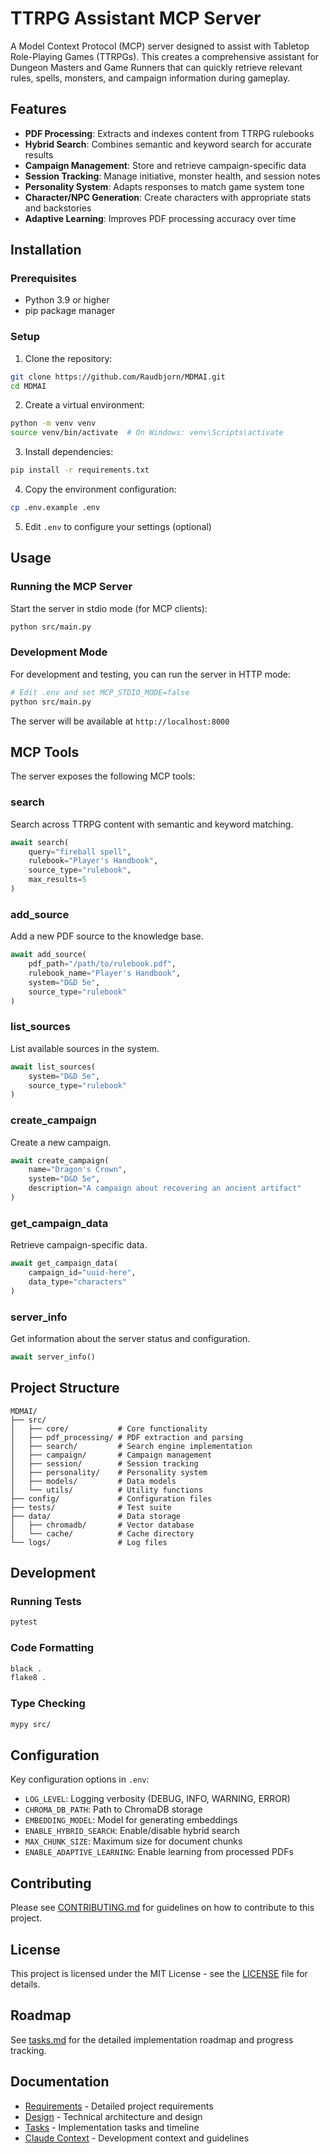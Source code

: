 # TTRPG Assistant MCP Server

A Model Context Protocol (MCP) server designed to assist with Tabletop Role-Playing Games (TTRPGs). This creates a comprehensive assistant for Dungeon Masters and Game Runners that can quickly retrieve relevant rules, spells, monsters, and campaign information during gameplay.

## Features

- **PDF Processing**: Extracts and indexes content from TTRPG rulebooks
- **Hybrid Search**: Combines semantic and keyword search for accurate results
- **Campaign Management**: Store and retrieve campaign-specific data
- **Session Tracking**: Manage initiative, monster health, and session notes
- **Personality System**: Adapts responses to match game system tone
- **Character/NPC Generation**: Create characters with appropriate stats and backstories
- **Adaptive Learning**: Improves PDF processing accuracy over time

## Installation

### Prerequisites

- Python 3.9 or higher
- pip package manager

### Setup

1. Clone the repository:
```bash
git clone https://github.com/Raudbjorn/MDMAI.git
cd MDMAI
```

2. Create a virtual environment:
```bash
python -m venv venv
source venv/bin/activate  # On Windows: venv\Scripts\activate
```

3. Install dependencies:
```bash
pip install -r requirements.txt
```

4. Copy the environment configuration:
```bash
cp .env.example .env
```

5. Edit `.env` to configure your settings (optional)

## Usage

### Running the MCP Server

Start the server in stdio mode (for MCP clients):
```bash
python src/main.py
```

### Development Mode

For development and testing, you can run the server in HTTP mode:
```bash
# Edit .env and set MCP_STDIO_MODE=false
python src/main.py
```

The server will be available at `http://localhost:8000`

## MCP Tools

The server exposes the following MCP tools:

### search
Search across TTRPG content with semantic and keyword matching.

```python
await search(
    query="fireball spell",
    rulebook="Player's Handbook",
    source_type="rulebook",
    max_results=5
)
```

### add_source
Add a new PDF source to the knowledge base.

```python
await add_source(
    pdf_path="/path/to/rulebook.pdf",
    rulebook_name="Player's Handbook",
    system="D&D 5e",
    source_type="rulebook"
)
```

### list_sources
List available sources in the system.

```python
await list_sources(
    system="D&D 5e",
    source_type="rulebook"
)
```

### create_campaign
Create a new campaign.

```python
await create_campaign(
    name="Dragon's Crown",
    system="D&D 5e",
    description="A campaign about recovering an ancient artifact"
)
```

### get_campaign_data
Retrieve campaign-specific data.

```python
await get_campaign_data(
    campaign_id="uuid-here",
    data_type="characters"
)
```

### server_info
Get information about the server status and configuration.

```python
await server_info()
```

## Project Structure

```
MDMAI/
├── src/
│   ├── core/           # Core functionality
│   ├── pdf_processing/ # PDF extraction and parsing
│   ├── search/         # Search engine implementation
│   ├── campaign/       # Campaign management
│   ├── session/        # Session tracking
│   ├── personality/    # Personality system
│   ├── models/         # Data models
│   └── utils/          # Utility functions
├── config/             # Configuration files
├── tests/              # Test suite
├── data/               # Data storage
│   ├── chromadb/       # Vector database
│   └── cache/          # Cache directory
└── logs/               # Log files
```

## Development

### Running Tests

```bash
pytest
```

### Code Formatting

```bash
black .
flake8 .
```

### Type Checking

```bash
mypy src/
```

## Configuration

Key configuration options in `.env`:

- `LOG_LEVEL`: Logging verbosity (DEBUG, INFO, WARNING, ERROR)
- `CHROMA_DB_PATH`: Path to ChromaDB storage
- `EMBEDDING_MODEL`: Model for generating embeddings
- `ENABLE_HYBRID_SEARCH`: Enable/disable hybrid search
- `MAX_CHUNK_SIZE`: Maximum size for document chunks
- `ENABLE_ADAPTIVE_LEARNING`: Enable learning from processed PDFs

## Contributing

Please see [CONTRIBUTING.md](CONTRIBUTING.md) for guidelines on how to contribute to this project.

## License

This project is licensed under the MIT License - see the [LICENSE](LICENSE) file for details.

## Roadmap

See [tasks.md](tasks.md) for the detailed implementation roadmap and progress tracking.

## Documentation

- [Requirements](requirements.md) - Detailed project requirements
- [Design](design.md) - Technical architecture and design
- [Tasks](tasks.md) - Implementation tasks and timeline
- [Claude Context](CLAUDE.md) - Development context and guidelines